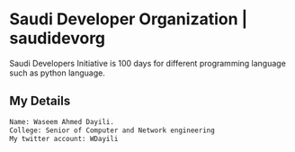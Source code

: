 # Saudi Developer Organization | saudidevorg

Saudi Developers Initiative is 100 days for different programming language such as python language.


## My Details
```bash
Name: Waseem Ahmed Dayili.
College: Senior of Computer and Network engineering
My twitter account: WDayili
```
